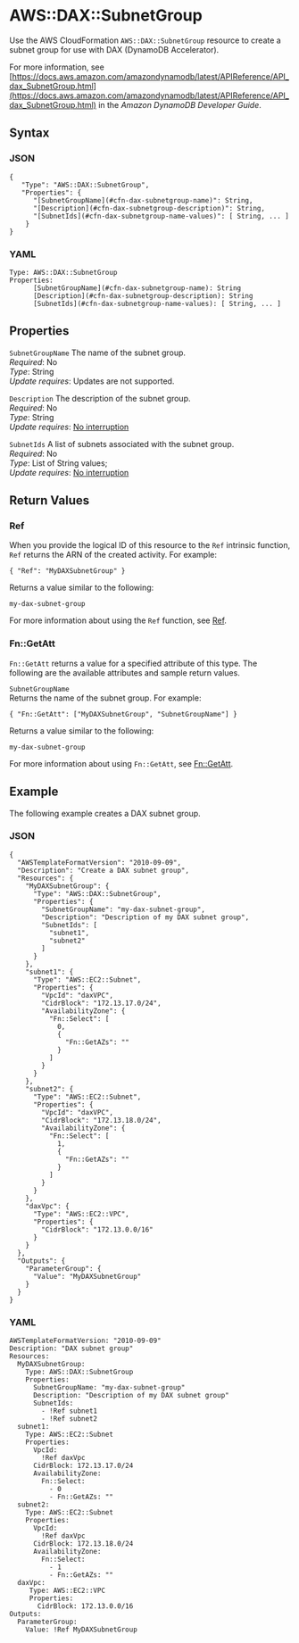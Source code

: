 # AWS::DAX::SubnetGroup<a name="aws-resource-dax-subnetgroup"></a>

Use the AWS CloudFormation `AWS::DAX::SubnetGroup` resource to create a subnet group for use with DAX \(DynamoDB Accelerator\)\.

For more information, see [https://docs.aws.amazon.com/amazondynamodb/latest/APIReference/API_dax_SubnetGroup.html](https://docs.aws.amazon.com/amazondynamodb/latest/APIReference/API_dax_SubnetGroup.html) in the *Amazon DynamoDB Developer Guide*\.

## Syntax<a name="aws-resource-dax-subnetgroup-syntax"></a>

### JSON<a name="aws-resource-dax-subnetgroup-syntax.json"></a>

```
{
   "Type": "AWS::DAX::SubnetGroup",
   "Properties": {
      "[SubnetGroupName](#cfn-dax-subnetgroup-name)": String,
      "[Description](#cfn-dax-subnetgroup-description)": String,
      "[SubnetIds](#cfn-dax-subnetgroup-name-values)": [ String, ... ]
    }
}
```

### YAML<a name="aws-resource-dax-subnetgroup-syntax.yaml"></a>

```
Type: AWS::DAX::SubnetGroup
Properties:
      [SubnetGroupName](#cfn-dax-subnetgroup-name): String
      [Description](#cfn-dax-subnetgroup-description): String
      [SubnetIds](#cfn-dax-subnetgroup-name-values): [ String, ... ]
```

## Properties<a name="w13ab1c21c10c93c24b9"></a>

`SubnetGroupName`  <a name="cfn-dax-subnetgroup-name"></a>
The name of the subnet group\.  
*Required*: No  
*Type*: String  
*Update requires*: Updates are not supported\.

`Description`  <a name="cfn-dax-subnetgroup-description"></a>
The description of the subnet group\.  
*Required*: No  
*Type*: String  
*Update requires*: [No interruption](using-cfn-updating-stacks-update-behaviors.md#update-no-interrupt)

`SubnetIds`  <a name="cfn-dax-subnetgroup-name-values"></a>
A list of subnets associated with the subnet group\.  
*Required*: No  
*Type*: List of String values;  
*Update requires*: [No interruption](using-cfn-updating-stacks-update-behaviors.md#update-no-interrupt)

## Return Values<a name="aws-resource-dax-subnetgroup-returnvalues"></a>

### Ref<a name="w13ab1c21c10c93c24c11b2"></a>

When you provide the logical ID of this resource to the `Ref` intrinsic function, `Ref` returns the ARN of the created activity\. For example:

```
{ "Ref": "MyDAXSubnetGroup" }
```

Returns a value similar to the following:

```
my-dax-subnet-group
```

For more information about using the `Ref` function, see [Ref](intrinsic-function-reference-ref.md)\.

### Fn::GetAtt<a name="w13ab1c21c10c93c24c11b4"></a>

`Fn::GetAtt` returns a value for a specified attribute of this type\. The following are the available attributes and sample return values\.

`SubnetGroupName`  
Returns the name of the subnet group\. For example:  

```
{ "Fn::GetAtt": ["MyDAXSubnetGroup", "SubnetGroupName"] }
```
Returns a value similar to the following:  

```
my-dax-subnet-group
```

For more information about using `Fn::GetAtt`, see [Fn::GetAtt](intrinsic-function-reference-getatt.md)\.

## Example<a name="aws-resource-dax-subnetgroup-examples"></a>

The following example creates a DAX subnet group\.

### JSON<a name="aws-resource-dax-subnetgroup-example.json"></a>

```
{
  "AWSTemplateFormatVersion": "2010-09-09",
  "Description": "Create a DAX subnet group",
  "Resources": {
    "MyDAXSubnetGroup": {
      "Type": "AWS::DAX::SubnetGroup",
      "Properties": {
        "SubnetGroupName": "my-dax-subnet-group",
        "Description": "Description of my DAX subnet group",
        "SubnetIds": [
          "subnet1",
          "subnet2"
        ]
      }
    },
    "subnet1": {
      "Type": "AWS::EC2::Subnet",
      "Properties": {
        "VpcId": "daxVPC",
        "CidrBlock": "172.13.17.0/24",
        "AvailabilityZone": {
          "Fn::Select": [
            0,
            {
              "Fn::GetAZs": ""
            }
          ]
        }
      }
    },
    "subnet2": {
      "Type": "AWS::EC2::Subnet",
      "Properties": {
        "VpcId": "daxVPC",
        "CidrBlock": "172.13.18.0/24",
        "AvailabilityZone": {
          "Fn::Select": [
            1,
            {
              "Fn::GetAZs": ""
            }
          ]
        }
      }
    },
    "daxVpc": {
      "Type": "AWS::EC2::VPC",
      "Properties": {
        "CidrBlock": "172.13.0.0/16"
      }
    }
  },
  "Outputs": {
    "ParameterGroup": {
      "Value": "MyDAXSubnetGroup"
    }
  }
}
```

### YAML<a name="aws-resource-dax-subnetgroup-example.yaml"></a>

```
AWSTemplateFormatVersion: "2010-09-09"
Description: "DAX subnet group"
Resources:
  MyDAXSubnetGroup:
    Type: AWS::DAX::SubnetGroup
    Properties:
      SubnetGroupName: "my-dax-subnet-group" 
      Description: "Description of my DAX subnet group" 
      SubnetIds:
        - !Ref subnet1
        - !Ref subnet2
  subnet1:
    Type: AWS::EC2::Subnet
    Properties:
      VpcId:
        !Ref daxVpc
      CidrBlock: 172.13.17.0/24
      AvailabilityZone:
        Fn::Select:
          - 0
          - Fn::GetAZs: ""
  subnet2:
    Type: AWS::EC2::Subnet
    Properties:
      VpcId:
        !Ref daxVpc
      CidrBlock: 172.13.18.0/24
      AvailabilityZone:
        Fn::Select:
          - 1
          - Fn::GetAZs: ""
  daxVpc:
     Type: AWS::EC2::VPC
     Properties:
       CidrBlock: 172.13.0.0/16
Outputs:
  ParameterGroup:
    Value: !Ref MyDAXSubnetGroup
```